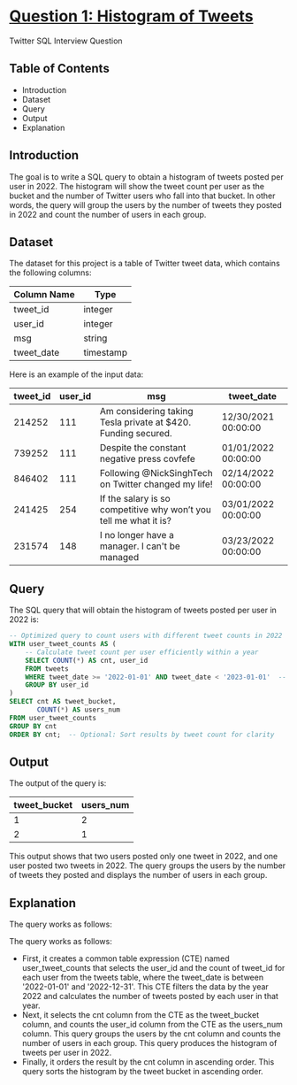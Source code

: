 # [Question 1: Histogram of Tweets](https://datalemur.com/questions/sql-histogram-tweets)
Twitter SQL Interview Question

## Table of Contents
* Introduction
* Dataset
* Query
* Output
* Explanation

## Introduction
The goal is to write a SQL query to obtain a histogram of tweets posted per user in 2022. The histogram will show the tweet count per user as the bucket and the number of Twitter users who fall into that bucket. In other words, the query will group the users by the number of tweets they posted in 2022 and count the number of users in each group.

## Dataset
The dataset for this project is a table of Twitter tweet data, which contains the following columns:

| Column Name | Type |
| --- | --- |
| tweet_id | integer |
| user_id | integer |
| msg | string |
| tweet_date | timestamp |

Here is an example of the input data:

| tweet_id | user_id | msg | tweet_date |
| --- | --- | --- | --- |
| 214252 | 111 | Am considering taking Tesla private at $420. Funding secured. | 12/30/2021 00:00:00 |
| 739252 | 111 | Despite the constant negative press covfefe | 01/01/2022 00:00:00 |
| 846402 | 111 | Following @NickSinghTech on Twitter changed my life! | 02/14/2022 00:00:00 |
| 241425 | 254 | If the salary is so competitive why won’t you tell me what it is? | 03/01/2022 00:00:00 |
| 231574 | 148 | I no longer have a manager. I can't be managed | 03/23/2022 00:00:00 |

## Query
The SQL query that will obtain the histogram of tweets posted per user in 2022 is:

```SQL
-- Optimized query to count users with different tweet counts in 2022
WITH user_tweet_counts AS (
    -- Calculate tweet count per user efficiently within a year
    SELECT COUNT(*) AS cnt, user_id
    FROM tweets
    WHERE tweet_date >= '2022-01-01' AND tweet_date < '2023-01-01'  -- Use range condition for better performance
    GROUP BY user_id
)
SELECT cnt AS tweet_bucket,
       COUNT(*) AS users_num
FROM user_tweet_counts
GROUP BY cnt
ORDER BY cnt;  -- Optional: Sort results by tweet count for clarity
 ```

## Output
The output of the query is:

| tweet_bucket | users_num |
| --- | --- |
| 1 | 2 |
| 2 | 1 |

This output shows that two users posted only one tweet in 2022, and one user posted two tweets in 2022. The query groups the users by the number of tweets they posted and displays the number of users in each group.


## Explanation
The query works as follows:

The query works as follows:

* First, it creates a common table expression (CTE) named user_tweet_counts that selects the user_id and the count of tweet_id for each user from the tweets table, where the tweet_date is between '2022-01-01' and '2022-12-31'. This CTE filters the data by the year 2022 and calculates the number of tweets posted by each user in that year.
* Next, it selects the cnt column from the CTE as the tweet_bucket column, and counts the user_id column from the CTE as the users_num column. This query groups the users by the cnt column and counts the number of users in each group. This query produces the histogram of tweets per user in 2022.
* Finally, it orders the result by the cnt column in ascending order. This query sorts the histogram by the tweet bucket in ascending order.


